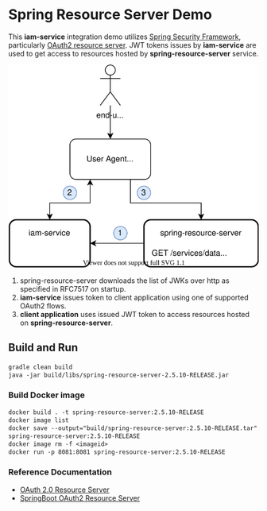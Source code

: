 # Spring Resource Server Demo 
This __iam-service__ integration demo utilizes [Spring Security Framework](https://docs.spring.io/spring-security/site/docs/5.3.3.BUILD-SNAPSHOT/reference/html5/#preface), 
particularly [OAuth2 resource server](https://docs.spring.io/spring-security/site/docs/5.3.3.BUILD-SNAPSHOT/reference/html5/#oauth2resourceserver). 
JWT tokens issues by __iam-service__ are used to get access to resources hosted by __spring-resource-server__ service. 

![demo-architecture](docs/spring-resource-server.svg)

1. spring-resource-server downloads the list of JWKs over http as specified in RFC7517 on startup.
2. __iam-service__ issues token to client application using one of supported OAuth2 flows.
3. __client application__ uses issued JWT token to access resources hosted on __spring-resource-server__. 

## Build and Run
```
gradle clean build
java -jar build/libs/spring-resource-server-2.5.10-RELEASE.jar
```
### Build Docker image 
```
docker build . -t spring-resource-server:2.5.10-RELEASE
docker image list
docker save --output="build/spring-resource-server:2.5.10-RELEASE.tar" spring-resource-server:2.5.10-RELEASE
docker image rm -f <imageid>
docker run -p 8081:8081 spring-resource-server:2.5.10-RELEASE
```

### Reference Documentation
* [OAuth 2.0 Resource Server](https://docs.spring.io/spring-security/site/docs/5.3.3.BUILD-SNAPSHOT/reference/html5/#oauth2resourceserver)
* [SpringBoot OAuth2 Resource Server](https://docs.spring.io/spring-boot/docs/2.3.0.RELEASE/reference/htmlsingle/#boot-features-security-oauth2-server)

